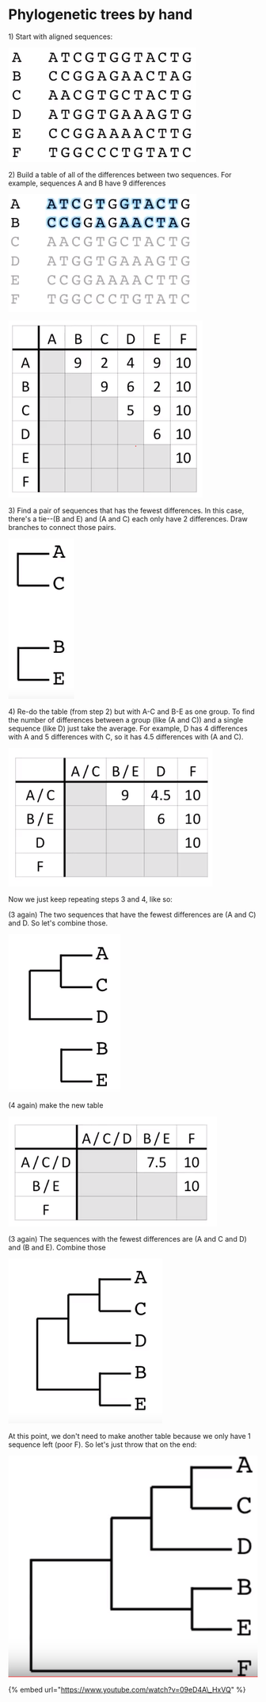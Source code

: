 # Phylogenetic trees by hand

1\) Start with aligned sequences:

![Aligned sequences A-F](../../.gitbook/assets/image%20%284%29.png)

2\) Build a table of all of the differences between two sequences. For example, sequences A and B have 9 differences

![Just an example showing there are 9 differences between A and B](../../.gitbook/assets/image.png)

![The actual table we&apos;ve made of all the differences. Try it yourself!](../../.gitbook/assets/image%20%2817%29.png)

3\) Find a pair of sequences that has the fewest differences. In this case, there's a tie--\(B and E\) and \(A and C\) each only have 2 differences. Draw branches to connect those pairs.

![We connected \(A and C\) and \(B and E\)](../../.gitbook/assets/image%20%283%29.png)

4\) Re-do the table \(from step 2\) but with A-C and B-E as one group. To find the number of differences between a group \(like \(A and C\)\) and a single sequence \(like D\) just take the average. For example, D has 4 differences with A and 5 differences with C, so it has 4.5 differences with \(A and C\). 

![Our first table with combined sequences!](../../.gitbook/assets/image%20%2812%29.png)

Now we just keep repeating steps 3 and 4, like so:

\(3 again\) The two sequences that have the fewest differences are \(A and C\) and D. So let's combine those. 

![Making progress!](../../.gitbook/assets/image%20%281%29.png)

\(4 again\) make the new table

![More tables!](../../.gitbook/assets/image%20%289%29.png)

\(3 again\) The sequences with the fewest differences are \(A and C and D\) and \(B and E\). Combine those

![This is starting to look legit](../../.gitbook/assets/image%20%2815%29.png)

At this point, we don't need to make another table because we only have 1 sequence left \(poor F\). So let's just throw that on the end:

![That&apos;s our tree!](../../.gitbook/assets/image%20%2821%29.png)

{% embed url="https://www.youtube.com/watch?v=09eD4A\_HxVQ" %}




